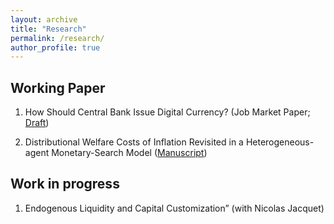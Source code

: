 ```yaml
---
layout: archive
title: "Research"
permalink: /research/
author_profile: true
---
```


Working Paper
-----
1. How Should Central Bank Issue Digital Currency? (Job Market Paper; [Draft](/assets/draft_papers/JMP_draft_wo_template.pdf))

2. Distributional Welfare Costs of Inflation Revisited in a Heterogeneous-agent Monetary-Search Model ([Manuscript](/assets/draft_papers/manuscript_ch1.pdf))

Work in progress
-----
1. Endogenous Liquidity and Capital Customization” (with Nicolas Jacquet)

